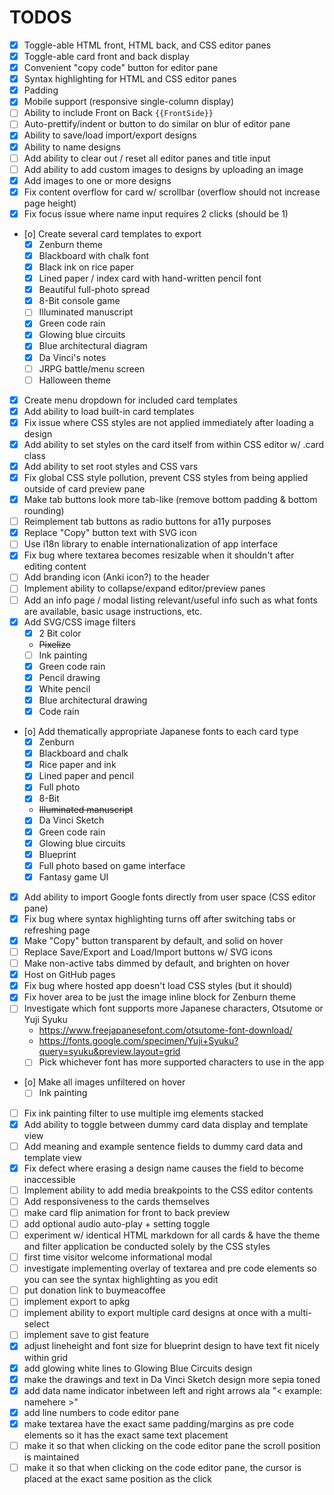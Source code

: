 # TODOS

- [x] Toggle-able HTML front, HTML back, and CSS editor panes
- [x] Toggle-able card front and back display
- [x] Convenient "copy code" button for editor pane
- [x] Syntax highlighting for HTML and CSS editor panes
- [x] Padding
- [x] Mobile support (responsive single-column display)
- [ ] Ability to include Front on Back `{{FrontSide}}`
- [ ] Auto-prettify/indent or button to do similar on blur of editor pane
- [x] Ability to save/load import/export designs
- [x] Ability to name designs
- [ ] Add ability to clear out / reset all editor panes and title input
- [ ] Add ability to add custom images to designs by uploading an image
- [x] Add images to one or more designs
- [x] Fix content overflow for card w/ scrollbar (overflow should not increase page height)
- [x] Fix focus issue where name input requires 2 clicks (should be 1)
- [o] Create several card templates to export
  - [x] Zenburn theme
  - [x] Blackboard with chalk font
  - [x] Black ink on rice paper
  - [x] Lined paper / index card with hand-written pencil font
  - [x] Beautiful full-photo spread
  - [x] 8-Bit console game
  - [ ] Illuminated manuscript
  - [x] Green code rain
  - [x] Glowing blue circuits
  - [x] Blue architectural diagram
  - [x] Da Vinci's notes
  - [ ] JRPG battle/menu screen
  - [ ] Halloween theme
- [x] Create menu dropdown for included card templates
- [x] Add ability to load built-in card templates
- [x] Fix issue where CSS styles are not applied immediately after loading a design
- [x] Add ability to set styles on the card itself from within CSS editor w/ .card class
- [x] Add ability to set root styles and CSS vars
- [x] Fix global CSS style pollution, prevent CSS styles from being applied outside of card preview pane
- [x] Make tab buttons look more tab-like (remove bottom padding & bottom rounding)
- [ ] Reimplement tab buttons as radio buttons for a11y purposes
- [x] Replace "Copy" button text with SVG icon
- [ ] Use i18n library to enable internationalization of app interface
- [x] Fix bug where textarea becomes resizable when it shouldn't after editing content
- [ ] Add branding icon (Anki icon?) to the header
- [ ] Implement ability to collapse/expand editor/preview panes
- [ ] Add an info page / modal listing relevant/useful info such as what fonts are available, basic usage instructions, etc.
- [x] Add SVG/CSS image filters
  - [x] 2 Bit color
  - ~~Pixelize~~
  - [ ] Ink painting
  - [x] Green code rain
  - [x] Pencil drawing
  - [x] White pencil
  - [x] Blue architectural drawing
  - [x] Code rain
- [o] Add thematically appropriate Japanese fonts to each card type
  - [x] Zenburn
  - [x] Blackboard and chalk
  - [x] Rice paper and ink
  - [x] Lined paper and pencil
  - [x] Full photo
  - [x] 8-Bit
  - ~~Illuminated manuscript~~
  - [x] Da Vinci Sketch
  - [x] Green code rain
  - [x] Glowing blue circuits
  - [x] Blueprint
  - [x] Full photo based on game interface
  - [x] Fantasy game UI
- [x] Add ability to import Google fonts directly from user space (CSS editor pane)
- [x] Fix bug where syntax highlighting turns off after switching tabs or refreshing page
- [x] Make "Copy" button transparent by default, and solid on hover
- [ ] Replace Save/Export and Load/Import buttons w/ SVG icons
- [ ] Make non-active tabs dimmed by default, and brighten on hover
- [x] Host on GitHub pages
- [x] Fix bug where hosted app doesn't load CSS styles (but it should)
- [x] Fix hover area to be just the image inline block for Zenburn theme
- [ ] Investigate which font supports more Japanese characters, Otsutome or Yuji Syuku
  - https://www.freejapanesefont.com/otsutome-font-download/
  - https://fonts.google.com/specimen/Yuji+Syuku?query=syuku&preview.layout=grid
  - [ ] Pick whichever font has more supported characters to use in the app
- [o] Make all images unfiltered on hover
  - [ ] Ink painting
- [ ] Fix ink painting filter to use multiple img elements stacked
- [x] Add ability to toggle between dummy card data display and template view
- [ ] Add meaning and example sentence fields to dummy card data and template view
- [x] Fix defect where erasing a design name causes the field to become inaccessible
- [ ] Implement ability to add media breakpoints to the CSS editor contents
- [ ] Add responsiveness to the cards themselves
- [ ] make card flip animation for front to back preview
- [ ] add optional audio auto-play + setting toggle
- [ ] experiment w/ identical HTML markdown for all cards & have the theme and filter application be conducted solely by the CSS styles
- [ ] first time visitor welcome informational modal
- [ ] investigate implementing overlay of textarea and pre code elements so you can see the syntax highlighting as you edit
- [ ] put donation link to buymeacoffee
- [ ] implement export to apkg
- [ ] implement ability to export multiple card designs at once with a multi-select
- [ ] implement save to gist feature
- [x] adjust lineheight and font size for blueprint design to have text fit nicely within grid
- [x] add glowing white lines to Glowing Blue Circuits design
- [x] make the drawings and text in Da Vinci Sketch design more sepia toned
- [x] add data name indicator inbetween left and right arrows ala "< example: namehere >"
- [x] add line numbers to code editor pane
- [x] make textarea have the exact same padding/margins as pre code elements so it has the exact same text placement
- [ ] make it so that when clicking on the code editor pane the scroll position is maintained
- [ ] make it so that when clicking on the code editor pane, the cursor is placed at the exact same position as the click
